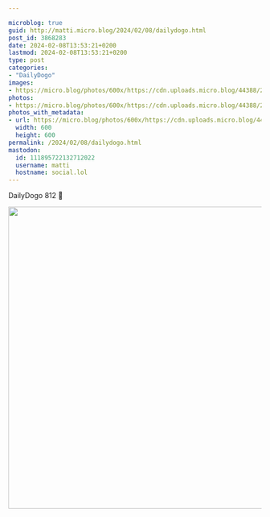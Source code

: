 ```yaml
---

microblog: true
guid: http://matti.micro.blog/2024/02/08/dailydogo.html
post_id: 3868283
date: 2024-02-08T13:53:21+0200
lastmod: 2024-02-08T13:53:21+0200
type: post
categories:
- "DailyDogo"
images:
- https://micro.blog/photos/600x/https://cdn.uploads.micro.blog/44388/2024/f773600554dd42b3b7758e3dfdb11522.jpg
photos:
- https://micro.blog/photos/600x/https://cdn.uploads.micro.blog/44388/2024/f773600554dd42b3b7758e3dfdb11522.jpg
photos_with_metadata:
- url: https://micro.blog/photos/600x/https://cdn.uploads.micro.blog/44388/2024/f773600554dd42b3b7758e3dfdb11522.jpg
  width: 600
  height: 600
permalink: /2024/02/08/dailydogo.html
mastodon:
  id: 111895722132712022
  username: matti
  hostname: social.lol
---
```

DailyDogo 812 🐶

<img src="/media/uploads/2024/f773600554dd42b3b7758e3dfdb11522.jpg" width="600" height="600" alt="" />
